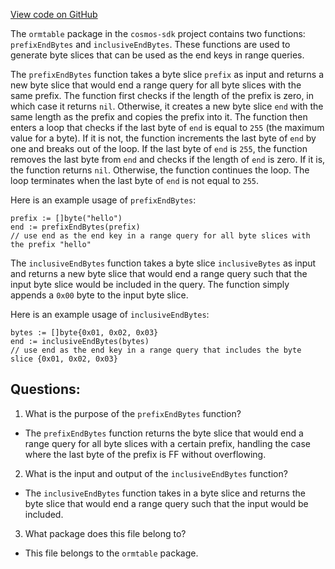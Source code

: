 [View code on GitHub](https://github.com/cosmos/cosmos-sdk/blob/main/orm/model/ormtable/util.go)

The `ormtable` package in the `cosmos-sdk` project contains two functions: `prefixEndBytes` and `inclusiveEndBytes`. These functions are used to generate byte slices that can be used as the end keys in range queries.

The `prefixEndBytes` function takes a byte slice `prefix` as input and returns a new byte slice that would end a range query for all byte slices with the same prefix. The function first checks if the length of the prefix is zero, in which case it returns `nil`. Otherwise, it creates a new byte slice `end` with the same length as the prefix and copies the prefix into it. The function then enters a loop that checks if the last byte of `end` is equal to `255` (the maximum value for a byte). If it is not, the function increments the last byte of `end` by one and breaks out of the loop. If the last byte of `end` is `255`, the function removes the last byte from `end` and checks if the length of `end` is zero. If it is, the function returns `nil`. Otherwise, the function continues the loop. The loop terminates when the last byte of `end` is not equal to `255`.

Here is an example usage of `prefixEndBytes`:

```
prefix := []byte("hello")
end := prefixEndBytes(prefix)
// use end as the end key in a range query for all byte slices with the prefix "hello"
```

The `inclusiveEndBytes` function takes a byte slice `inclusiveBytes` as input and returns a new byte slice that would end a range query such that the input byte slice would be included in the query. The function simply appends a `0x00` byte to the input byte slice.

Here is an example usage of `inclusiveEndBytes`:

```
bytes := []byte{0x01, 0x02, 0x03}
end := inclusiveEndBytes(bytes)
// use end as the end key in a range query that includes the byte slice {0x01, 0x02, 0x03}
```
## Questions: 
 1. What is the purpose of the `prefixEndBytes` function?
- The `prefixEndBytes` function returns the byte slice that would end a range query for all byte slices with a certain prefix, handling the case where the last byte of the prefix is FF without overflowing.

2. What is the input and output of the `inclusiveEndBytes` function?
- The `inclusiveEndBytes` function takes in a byte slice and returns the byte slice that would end a range query such that the input would be included.

3. What package does this file belong to?
- This file belongs to the `ormtable` package.